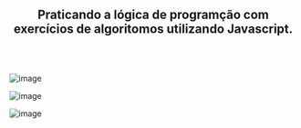 <h2 align="center"> Praticando a lógica de programção com exercícios de algoritomos utilizando Javascript.</h2>
</br>
</br>

![image](https://user-images.githubusercontent.com/88493966/193296318-2525e51c-e7dd-4170-891b-78f60cef0dc9.png)

![image](https://user-images.githubusercontent.com/88493966/193296357-6618d1cc-80f8-4f28-913a-d62e3d550feb.png)

![image](https://user-images.githubusercontent.com/88493966/193296383-652b3771-6761-4bb2-98e5-ecaf2701e1a3.png)
